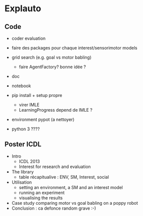 # Explauto

## Code
* coder evaluation
* faire des packages pour chaque interest/sensorimotor models
* grid search (e.g. goal vs motor babling)
    * faire AgentFactory? bonne idée ?

* doc
* notebook

* pip install + setup propre
    * virer IMLE
    * LearningProgress depend de IMLE ?

* environment pypot (a nettoyer)
* python 3 ????


## Poster ICDL
* Intro
    * ICDL 2013
    * Interest for research and evaluation
* The library
    * table récapitualive : ENV, SM, Interest, social
* Utilisation
    * setting an environment, a SM and an interest model
    * running an experiment
    * visualising the results
* Case study comparing motor vs goal babling on a poppy robot
* Conclusion : ca defonce random grave :-)
